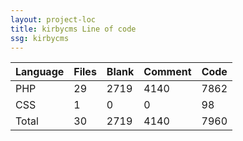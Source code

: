 ```yaml
---
layout: project-loc
title: kirbycms Line of code
ssg: kirbycms
---
```

<div class="table-responsive">
<table class="table">
<thead><tr>
<th>Language</th>
<th>Files</th>
<th>Blank</th>
<th>Comment</th>
<th>Code</th>
</tr></thead><tbody>
<tr><td>PHP</td><td> 29</td><td> 2719</td><td> 4140</td><td> 7862</td></tr>
<tr><td>CSS</td><td> 1</td><td> 0</td><td> 0</td><td> 98</td></tr>
<tr><td>Total</td><td>30</td><td>2719</td><td>4140</td><td>7960</td></tr>
</tbody></table></div>
